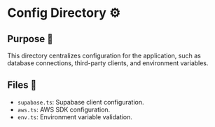 # Config Directory ⚙️

## Purpose 🎯
This directory centralizes configuration for the application, such as database connections, third-party clients, and environment variables.

## Files 📁
- `supabase.ts`: Supabase client configuration.
- `aws.ts`: AWS SDK configuration.
- `env.ts`: Environment variable validation.